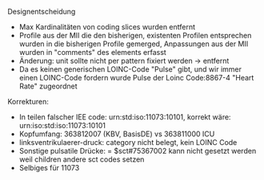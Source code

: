 Designentscheidung
- Max Kardinalitäten von coding slices wurden entfernt
- Profile aus der MII die den bisherigen, existenten Profilen entsprechen wurden in die bisherigen Profile gemerged, Anpassungen aus der MII wurden in "comments" des elements erfasst
- Änderung: unit sollte nicht per pattern fixiert werden -> entfernt
- Da es keinen generischen LOINC-Code "Pulse" gibt, und wir immer einen LOINC-Code fordern wurde Pulse der Loinc Code:8867-4 "Heart Rate" zugeordnet

Korrekturen:
- In teilen falscher IEE code: urn:std:iso:11073:10101, korrekt wäre: urn:iso:std:iso:11073:10101
- Kopfumfang: 363812007 (KBV, BasisDE) vs 363811000 ICU
- linksventrikulaerer-druck: category nicht belegt, kein LOINC Code
- Sonstige pulsatile Drücke: = $sct#75367002 kann nicht gesetzt werden weil children andere sct codes setzen
- Selbiges für 11073